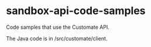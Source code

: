 # sandbox-api-code-samples
Code samples that use the Customate API.

The Java code is in /src/customate/client.
